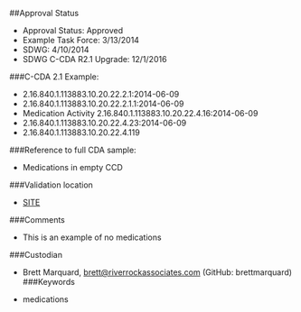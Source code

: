 ##Approval Status 
* Approval Status: Approved
* Example Task Force: 3/13/2014
* SDWG: 4/10/2014
* SDWG C-CDA R2.1 Upgrade: 12/1/2016    

###C-CDA 2.1 Example: 
* 2.16.840.1.113883.10.20.22.2.1:2014-06-09
* 2.16.840.1.113883.10.20.22.2.1.1:2014-06-09
* Medication Activity 2.16.840.1.113883.10.20.22.4.16:2014-06-09
* 2.16.840.1.113883.10.20.22.4.23:2014-06-09
* 2.16.840.1.113883.10.20.22.4.119

###Reference to full CDA sample:
* Medications in empty CCD

###Validation location

* [SITE](https://sitenv.org/c-cda-validator)

###Comments
* This is an example of no medications

###Custodian

* Brett Marquard, brett@riverrockassociates.com (GitHub: brettmarquard)
###Keywords

* medications